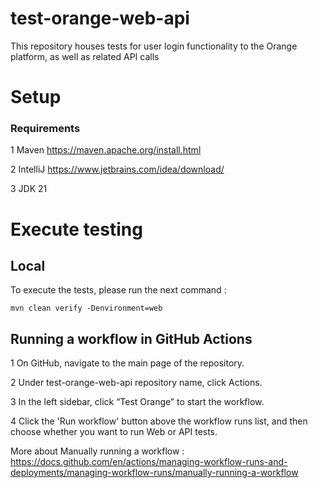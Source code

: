 # test-orange-web-api
This repository houses tests for user login functionality to the Orange platform, as well as related API calls

# Setup

### Requirements

1 Maven https://maven.apache.org/install.html

2 IntelliJ https://www.jetbrains.com/idea/download/

3 JDK 21


# Execute testing




## Local

To execute the tests, please run the next command :

`mvn clean verify -Denvironment=web`


## Running a workflow in GitHub Actions

1 On GitHub, navigate to the main page of the repository.

2 Under test-orange-web-api repository name, click  Actions. 


3 In the left sidebar, click “Test Orange” to start the workflow.


4 Click the 'Run workflow' button above the workflow runs list, and then choose whether you want to run Web or API tests.



More about Manually running a workflow : 
https://docs.github.com/en/actions/managing-workflow-runs-and-deployments/managing-workflow-runs/manually-running-a-workflow





